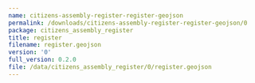 ```yaml
---
name: citizens-assembly-register-register-geojson
permalink: /downloads/citizens-assembly-register-register-geojson/0
package: citizens_assembly_register
title: register
filename: register.geojson
version: '0'
full_version: 0.2.0
file: /data/citizens_assembly_register/0/register.geojson
---
```


